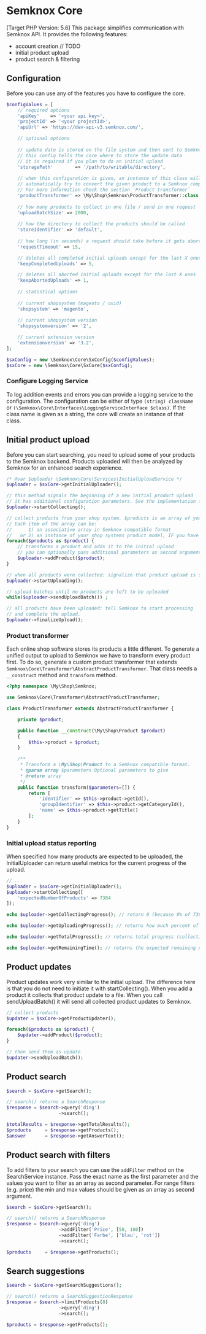 # Semknox Core
[Target PHP Version: 5.6]
This package simplifies communication with Semknox API. It provides the following features:

* account creation // TODO
* initial product upload
* product search & filtering

## Configuration

Before you can use any of the features you have to configure the core.


~~~php
$configValues = [
    // required options
    'apiKey'    => '<your api key>',
    'projectId' => '<your projectId>',  
    'apiUrl' => 'https://dev-api-v3.semknox.com/',

    // optional options
    
    // update date is stored on the file system and then sent to Semknox bundled
    // this config tells the core where to store the update data
    // it is required if you plan to do an initial upload
    'storagePath'        => '/path/to/writable/directory',
    
    // when this configuration is given, an instance of this class will
    // automatically try to convert the given product to a Semknox compatible format
    // For more information check the section `Product transformer`    
    'productTransformer' => \My\Shop\Semknox\ProductTransformer::class,
    
    // how many products to collect in one file / send in one request
    'uploadBatchSize' => 2000,
    
    // how the directory to collect the products should be called
    'storeIdentifier' => 'default',
    
    // how long (in seconds) a request should take before it gets aborted
    'requestTimeout' => 15,

    // deletes all completed initial uploads except for the last X ones
    'keepCompletedUploads' => 5,

    // deletes all aborted initial uploads except for the last X ones
    'keepAbortedUploads' => 1,
    
    // statistical options
    
    // current shopsystem (magento / oxid)
    'shopsystem' => 'magento',
    
    // current shopsystem version
    'shopsystemversion' => '2',

    // current extension version
    'extensionversion' => '3.2',
];

$sxConfig = new \Semknox\Core\SxConfig($configValues);
$sxCore = new \Semknox\Core\SxCore($sxConfig);
~~~

### Configure Logging Service
To log addition events and errors you can provide a logging service to the configuration. The configuration can be either of type `(string) className` or `(\Semknox\Core\Interfaces\LoggingServiceInterface $class)`. If the class name is given as a string, the core will create an instance of that class. 

## Initial product upload

Before you can start searching, you need to upload some of your products to the Semknox backend. Products uploaded will then be analyzed by Semknox for an enhanced search experience.

~~~php
/* @var $uploader \Semknox\Core\Services\InitialUploadService */
$uploader = $sxCore->getInitialUploader();

// this method signals the beginning of a new initial product upload
// it has additional configuration parameters. See the implementation for details. 
$uploader->startCollecting();

// collect products from your shop system. $products is an array of your products.
// Each item of the array can be:
//      1) an associative array in Semknox compatible format
//   or 2) an instance of your shop systems product model, IF you have set the `productTransformer` configuration to a valid product transformer 
foreach($products as $product) {
    // transforms a product and adds it to the initial upload
    // you can optionally pass additional parameters as second argument
    $uploader->addProduct($product);
}

// when all products were collected: signalize that product upload is starting now 
$uploader->startUploading();

// upload batches until no products are left to be uploaded
while($uploader->sendUploadBatch()) ;

// all products have been uploaded: tell Semknox to start processing
// and complete the upload.
$uploader->finalizeUpload();
~~~


### Product transformer

Each online shop software stores its products a little different. To generate a unified output to upload to Semknox we have to transform every product first. To do so, generate a custom product transformer that extends `Semknox\Core\Transformer\AbstractProductTransformer`.
That class needs a `__construct` method and `transform` method. 

```php
<?php namespace \My\Shop\Semknox;

use Semknox\Core\Transformer\AbstractProductTransformer;

class ProductTransformer extends AbstractProductTransformer {

    private $product;

    public function __construct(\My\Shop\Product $product)
    {
        $this->product = $product;
    }   

    /**
     * Transform a \My\Shop\Product to a Semknox compatible format.
     * @param array $parameters Optional parameters to give 
     * @return array
     */
    public function transform($parameters=[]) {
        return [
            'identifier' => $this->product->getId(),
            'groupIdentifier' => $this->product->getCategoryId(),
            'name' => $this->product->getTitle()
        ];        
    } 
}
```
 
### Initial upload status reporting 

When specified how many products are expected to be uploaded, the InitialUploader can return useful metrics for the current progress of the upload.


~~~php
// ...
$uploader = $sxCore->getInitialUploader();
$uploader->startCollecting([
    'expectedNumberOfProducts' => 7384
]);

echo $uploader->getCollectingProgress(); // return 0 (because 0% of 7384 products have been collected)

echo $uploader->getUploadingProgress(); // returns how much percent of products have been uploaded

echo $uploader->getTotalProgress(); // returns total progress (collecting is 90%, uploading 10%)

echo $uploader->getRemainingTime(); // returns the expected remaining upload time in seconds
~~~

## Product updates

Product updates work very similar to the initial upload. The difference here is that you do not need to initiate it with startCollecting(). When you add a product it collects that product update to a file. When you call sendUploadBatch() it will send all collected product updates to Semknox.   

~~~php
// collect products
$updater = $sxCore->getProductUpdater();

foreach($products as $product) {
    $updater->addProduct($product);
}

// then send them as update
$updater->sendUploadBatch();
~~~

 
## Product search

~~~php
$search = $sxCore->getSearch();

// search() returns a SearchResponse
$response = $search->query('ding')
                   ->search();

$totalResults = $response->getTotalResults();
$products     = $response->getProducts();
$answer       = $response->getAnswerText();
~~~

## Product search with filters

To add filters to your search you can use the `addFilter` method on the SearchService instance. Pass the exact name as the first parameter and the values you want to filter as an array as second parameter. For range filters (e.g. price) the min and max values should be given as an array as second argument. 

~~~php
$search = $sxCore->getSearch();

// search() returns a SearchResponse
$response = $search->query('ding')
                   ->addFilter('Price', [50, 100])
                   ->addFilter('Farbe', ['blau', 'rot'])
                   ->search();

$products     = $response->getProducts();
~~~


## Search suggestions 

~~~php
$search = $sxCore->getSearchSuggestions();

// search() returns a SearchSuggestionResponse
$response = $search->limitProducts(8)
                   ->query('ding')
                   ->search();

$products = $response->getProducts();
~~~